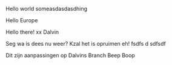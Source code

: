 Hello world
someasdasdasdhing

Hello Europe

Hello there! xx Dalvin

Seg wa is dees nu weer? Kzal het is opruimen eh!
fsdfs
d
sdfsdf



Dit zijn aanpassingen op Dalvins Branch
Beep Boop